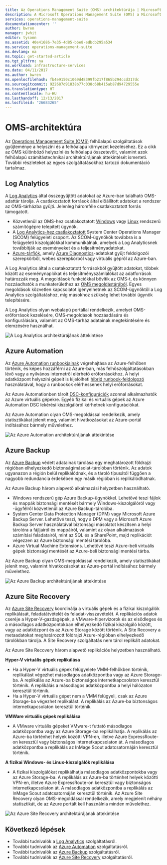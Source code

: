 ```yaml
---
title: Az Operations Management Suite (OMS) architektúrája | Microsoft Docs
description: A Microsoft Operations Management Suite (OMS) a Microsoft felhőalapú informatikai felügyeleti megoldása, amely segít a helyszíni és a felhőalapú infrastruktúra kezelésében és védelmében.  Ez a cikk azonosítja az OMS különböző szolgáltatásait, és a részletes tartalmukra mutató hivatkozásokat tartalmaz.
services: operations-management-suite
documentationcenter: ''
author: bwren
manager: jwhit
editor: tysonn
ms.assetid: 40e41686-7e35-4d85-bbe8-edbcb295a534
ms.service: operations-management-suite
ms.devlang: na
ms.topic: get-started-article
ms.tgt_pltfrm: na
ms.workload: infrastructure-services
ms.date: 04/11/2017
ms.author: bwren
ms.openlocfilehash: fb4e9150c1069d48399fb217f865b294ccd317dc
ms.sourcegitcommit: 922687d91838b77c038c68b415ab87d94729555e
ms.translationtype: HT
ms.contentlocale: hu-HU
ms.lasthandoff: 12/13/2017
ms.locfileid: "26683265"
---
```

# <a name="oms-architecture"></a>OMS-architektúra
Az [Operations Management Suite (OMS)](https://azure.microsoft.com/documentation/services/operations-management-suite/) felhőalapú szolgáltatások gyűjteménye a helyszíni és a felhőalapú környezet kezeléséhez.  Ez a cikk az OMS különböző helyszíni és felhőalapú összetevőit, valamint azok felhőalapú számítástechnikai architektúrájának áttekintését ismerteti.  További részleteket az egyes szolgáltatásokhoz tartozó dokumentáció tartalmaz.

## <a name="log-analytics"></a>Log Analytics
A [Log Analytics](https://azure.microsoft.com/documentation/services/log-analytics/) által összegyűjtött adatokat az Azure-ban található OMS-adattár tárolja.  A csatlakoztatott források által előállított adatokat a rendszer az OMS-tárházba gyűjti.  Jelenleg háromféle csatlakoztatott forrás támogatott.

* Közvetlenül az OMS-hez csatlakoztatott [Windows](../log-analytics/log-analytics-windows-agent.md) vagy [Linux](../log-analytics/log-analytics-linux-agents.md) rendszerű számítógépre telepített ügynök.
* A [Log Analytics-hez csatlakoztatott](../log-analytics/log-analytics-om-agents.md) System Center Operations Manager (SCOM) felügyeleti csoport.  Az SCOM-ügynökök továbbra is a felügyeleti kiszolgálókkal kommunikálnak, amelyek a Log Analyticsnek továbbítják az eseményeket és a teljesítményadatokat.
* [Azure-tárfiók,](../log-analytics/log-analytics-azure-storage.md) amely [Azure Diagnostics](../cloud-services/cloud-services-dotnet-diagnostics.md)-adatokat gyűjt feldolgozói szerepkörből, webes szerepkörből vagy virtuális gépről az Azure-ban.

A Log Analytics által a csatakoztatott forrásokból gyűjtött adatokat, többek között az eseménynaplókat és teljesítményszámlálókat az adatforrások határozzák meg.  A megoldások funkciókkal bővítik az OMS-t, és könnyen hozzáadhatók a munkaterülethez az [OMS megoldástárából](../log-analytics/log-analytics-add-solutions.md).  Egyes megoldások közvetlen kapcsolatot igényelhetnek az SCOM-ügynöktől a Log Analytics szolgáltatáshoz, míg másokhoz szükség lehet további ügynök telepítésére.

A Log Analytics olyan webalapú portállal rendelkezik, amelyet OMS-erőforrások kezelésére, OMS-megoldások hozzáadására és konfigurálására, valamint az OMS-tárház adatainak megtekintésére és elemzésére használhat.

![A Log Analytics architektúrájának áttekintése](media/operations-management-suite-architecture/log-analytics.png)

## <a name="azure-automation"></a>Azure Automation
Az [Azure Automation runbookjainak](http://azure.microsoft.com/documentation/services/automation) végrehajtása az Azure-felhőben történik, és képes hozzáférni az Azure-ban, más felhőszolgáltatásokban lévő vagy a nyilvános internetről elérhető erőforrásokhoz.  A helyi adatközpont helyszíni gépeit is kijelölheti [hibrid runbook-feldolgozó](../automation/automation-hybrid-runbook-worker.md) használatával, hogy a runbookok elérhessenek helyi erőforrásokat.

Az Azure Automationben tárolt [DSC-konfigurációk](../automation/automation-dsc-overview.md) azonnal alkalmazhatók az Azure virtuális gépekre.  Egyéb fizikai és virtuális gépek az Azure Automation DSC lekérési kiszolgálóról kérhetnek konfigurációkat.

Az Azure Automation olyan OMS-megoldással rendelkezik, amely statisztikákat jelenít meg, valamint hivatkozásokat az Azure-portál indításához bármely művelethez.

![Az Azure Automation architektúrájának áttekintése](media/operations-management-suite-architecture/automation.png)

## <a name="azure-backup"></a>Azure Backup
Az [Azure Backup](http://azure.microsoft.com/documentation/services/backup) védett adatainak tárolása egy meghatározott földrajzi régióban elhelyezkedő biztonságimásolat-tárolóban történik.  Az adatok ugyanazon a régión belül replikálódnak, és a tároló típusától függően a nagyobb redundancia érdekében egy másik régióban is replikálódhatnak.

Az Azure Backup három alapvető alkalmazási helyzetben használható.

* Windows rendszerű gép Azure Backup-ügynökkel.  Lehetővé teszi fájlok és mappák biztonsági mentését bármely Windows-kiszolgálóról vagy -ügyfélről közvetlenül az Azure Backup-tárolóba.  
* System Center Data Protection Manager (DPM) vagy Microsoft Azure Backup Server. Lehetővé teszi, hogy a DPM vagy a Microsoft Azure Backup Server használatával biztonsági másolatot készítsen a helyi tárolóra a fájljairól és mappáiról, valamint az olyan alkalmazások számítási feladatairól, mint az SQL és a SharePoint, majd replikációt végezzen az Azure biztonsági mentési tárolóba.
* Azure Virtual Machine Extensions.  Lehetővé teszi Azure-beli virtuális gépek biztonsági mentését az Azure-beli biztonsági mentési tárba.

Az Azure Backup olyan OMS-megoldással rendelkezik, amely statisztikákat jelenít meg, valamint hivatkozásokat az Azure-portál indításához bármely művelethez.

![Az Azure Backup architektúrájának áttekintése](media/operations-management-suite-architecture/backup.png)

## <a name="azure-site-recovery"></a>Azure Site Recovery
Az [Azure Site Recovery](http://azure.microsoft.com/documentation/services/site-recovery) koordinálja a virtuális gépek és a fizikai kiszolgálók replikálását, feladatátvételét és feladat-visszavételét. A replikációs adatok cseréje a Hyper-V-gazdagépek, a VMware-hipervizorok és az elsődleges és a másodlagos adatközpontokban elhelyezkedő fizikai kiszolgáló között, vagy az adatközpont és az Azure Storage között történik.  A Site Recovery a metaadatokat meghatározott földrajzi Azure-régióban elhelyezkedő tárolókban tárolja. A Site Recovery szolgáltatás nem tárol replikált adatokat.

Az Azure Site Recovery három alapvető replikációs helyzetben használható.

**Hyper-V virtuális gépek replikálása**

* Ha a Hyper-V virtuális gépek felügyelete VMM-felhőkben történik, replikálást végezhet másodlagos adatközpontba vagy az Azure Storage-ba.  A replikálás az Azure-ba biztonságos internetkapcsolaton keresztül történik.  A replikálás a másodlagos adatközpontba a helyi hálózaton keresztül történik.
* Ha a Hyper-V virtuális gépet nem a VMM felügyeli, csak az Azure Storage-ba végezhet replikálást.  A replikálás az Azure-ba biztonságos internetkapcsolaton keresztül történik.

**VMWare virtuális gépek replikálása**

* A VMware virtuális gépeket VMware-t futtató másodlagos adatközpontba vagy az Azure Storage-ba replikálhatja.  A replikálás az Azure-ba történhet helyek közötti VPN-en, illetve Azure ExpressRoute-on keresztül vagy biztonságos internetkapcsolaton át. A másodlagos adatközpontba a replikálás az InMage Scout adatcsatornáján keresztül történik.

**A fizikai Windows- és Linux-kiszolgálók replikálása** 

* A fizikai kiszolgálókat replikálhatja másodlagos adatközpontokba vagy az Azure Storage-ba. A replikálás az Azure-ba történhet helyek közötti VPN-en, illetve Azure ExpressRoute-on keresztül vagy biztonságos internetkapcsolaton át. A másodlagos adatközpontba a replikálás az InMage Scout adatcsatornáján keresztül történik.  Az Azure Site Recovery olyan OMS-megoldással rendelkezik, amely megjelenít néhány statisztikát, de az Azure portált kell használnia minden művelethez.

![Az Azure Site Recovery architektúrájának áttekintése](media/operations-management-suite-architecture/site-recovery.png)

## <a name="next-steps"></a>Következő lépések
* További tudnivalók a [Log Analytics](http://azure.microsoft.com/documentation/services/log-analytics) szolgáltatásról.
* További tudnivalók az [Azure Automation](https://azure.microsoft.com/documentation/services/automation) szolgáltatásról.
* További tudnivalók az [Azure Backup](http://azure.microsoft.com/documentation/services/backup) szolgáltatásról.
* További tudnivalók az [Azure Site Recovery](http://azure.microsoft.com/documentation/services/site-recovery) szolgáltatásról.

